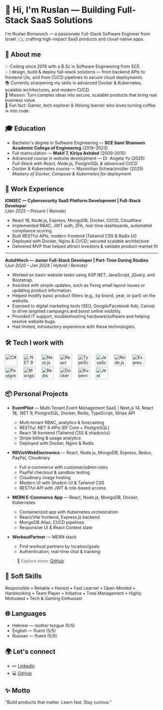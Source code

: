 <h1 align="left">👋 Hi, I'm Ruslan — Building Full-Stack SaaS Solutions</h1>

<p align="left">I'm Ruslan Borisevich — a passionate Full-Stack Software Engineer from Israel 🇮🇱 crafting high-impact SaaS products and cloud-native apps.</p>

###

<h2 align="left">🚀 About me</h2>

<p align="left">
✨ Coding since 2019 with a B.Sc in Software Engineering from SCE.<br>
💡 I design, build & deploy full-stack solutions — from backend APIs to frontend UIs, and from CI/CD pipelines to secure cloud deployments.<br>
📚 Currently sharpening my skills in advanced Docker & Kubernetes, scalable architectures, and modern CI/CD.<br>
🎯 Mission: Turn complex ideas into secure, scalable products that bring real business value.<br>
🎲 Fun fact: Gamer, tech explorer & lifelong learner who loves turning coffee ☕ into code.
</p>

###

<h2 align="left">🎓 Education</h2>

- Bachelor's degree in Software Engineering — **SCE Sami Shamoon Academic College of Engineering** (2019–2023)
- Full matriculation — **Makif 7, Kiriya Ashdod** (2009–2015)
- Advanced course in website development — Dr. Angela Yu (2025)  
  *Full-Stack with React, Node.js, PostgreSQL & advanced CI/CD*
- Docker & Kubernetes course — Maximilian Schwarzmüller (2025)  
  *Mastery of Docker, Compose & Kubernetes for deployment*

###

<h2 align="left">💼 Work Experience</h2>

**IONSEC — Cybersecurity SaaS Platform Development | Full-Stack Developer**  
*(Jan 2025 – Present | Remote)*  
- React 18, Node.js, Express, MongoDB, Docker, CI/CD, Cloudflare
- Implemented RBAC, JWT auth, 2FA, real-time dashboards, automated compliance scoring
- Built RESTful APIs, modern frontend (Tailwind CSS & Radix UI)
- Deployed with Docker, Nginx & CI/CD; secured scalable architecture
- Delivered MVP that helped attract investors & validate product-market fit

---

**AutoHitech — Junior Full‑Stack Developer | Part‑Time During Studies**  
*(Jun 2020 – Jan 2024 | Hybrid / Remote)*  
- Worked on basic website tasks using ASP.NET, JavaScript, jQuery, and Bootstrap.  
- Assisted with simple updates, such as fixing small layout issues or updating product information.
-  Helped modify basic product filters (e.g., by brand, year, or part) on the website.
- Exposed to digital marketing tools (SEO, Google/Facebook Ads, Canva) to drive targeted campaigns and boost online visibility.  
- Provided IT support, troubleshooting hardware/software and helping resolve website bugs.
- Had limited, introductory experience with these technologies.

  
###

<h2 align="left">🛠️ Tech I work with</h2>

<div align="left">
  <img src="https://cdn.jsdelivr.net/gh/devicons/devicon/icons/csharp/csharp-original.svg" height="40" alt="C#" />
  <img width="12" />
  <img src="https://cdn.jsdelivr.net/gh/devicons/devicon/icons/dot-net/dot-net-original.svg" height="40" alt=".NET 9" />
  <img width="12" />
  <img src="https://cdn.jsdelivr.net/gh/devicons/devicon/icons/nextjs/nextjs-original.svg" height="40" alt="Next.js 14" />
  <img width="12" />
  <img src="https://cdn.jsdelivr.net/gh/devicons/devicon/icons/react/react-original.svg" height="40" alt="React 18" />
  <img width="12" />
  <img src="https://cdn.jsdelivr.net/gh/devicons/devicon/icons/typescript/typescript-original.svg" height="40" alt="TypeScript" />
  <img width="12" />
  <img src="https://cdn.jsdelivr.net/gh/devicons/devicon/icons/javascript/javascript-original.svg" height="40" alt="JavaScript" />
  <img width="12" />
  <img src="https://cdn.jsdelivr.net/gh/devicons/devicon/icons/nodejs/nodejs-original.svg" height="40" alt="Node.js" />
  <img width="12" />
  <img src="https://cdn.jsdelivr.net/gh/devicons/devicon/icons/express/express-original.svg" height="40" alt="Express.js" />
  <img width="12" />
  <img src="https://cdn.jsdelivr.net/gh/devicons/devicon/icons/postgresql/postgresql-original.svg" height="40" alt="PostgreSQL" />
  <img width="12" />
  <img src="https://cdn.jsdelivr.net/gh/devicons/devicon/icons/mongodb/mongodb-original.svg" height="40" alt="MongoDB" />
  <img width="12" />
  <img src="https://cdn.jsdelivr.net/gh/devicons/devicon/icons/redis/redis-original.svg" height="40" alt="Redis" />
  <img width="12" />
  <img src="https://cdn.jsdelivr.net/gh/devicons/devicon/icons/docker/docker-original.svg" height="40" alt="Docker" />
  <img width="12" />
  <img src="https://cdn.jsdelivr.net/gh/devicons/devicon/icons/kubernetes/kubernetes-plain.svg" height="40" alt="Kubernetes" />
  <img width="12" />
  <img src="https://cdn.jsdelivr.net/gh/devicons/devicon/icons/jest/jest-plain.svg" height="40" alt="Jest" />
</div>

###

<h2 align="left">📦 Personal Projects</h2>

- **EventPilot** — Multi‑Tenant Event Management SaaS | Next.js 14, React 18, .NET 9, PostgreSQL, Docker, Redis, TypeScript, Stripe API  
  - Multi‑tenant RBAC, analytics & forecasting
  - RESTful .NET 9 APIs (EF Core + PostgreSQL)
  - React 18 frontend (Tailwind CSS & shadcn/ui)
  - Stripe billing & usage analytics
  - Deployed with Docker, Nginx & Redis

- **RBVichWebElectronics** — React, Node.js, MongoDB, Express, Redux, PayPal, Cloudinary  
  - Full e-commerce with customer/admin roles
  - PayPal checkout & sandbox testing
  - Cloudinary image hosting
  - Modern UI with Shadcn-UI & Tailwind CSS
  - RESTful API with JWT & role-based access

- **MERN E-Commerce App** — React, Node.js, MongoDB, Docker, Kubernetes  
  - Containerized app with Kubernetes orchestration
  - React/Vite frontend, Express.js backend
  - MongoDB Atlas, CI/CD pipelines
  - Responsive UI & React Context state

- **WorkoutPartner** — MERN stack  
  - Find workout partners by location/goals
  - Authentication, real-time chat & tracking

> 📂 Explore more: [GitHub](https://github.com/your-github-username)

###

<h2 align="left">🤝 Soft Skills</h2>

Responsible • Reliable • Honest • Fast Learner • Open-Minded • Hardworking • Team Player • Initiative • Time Management • Highly Motivated • Tech & Gaming Enthusiast

###

<h2 align="left">🌐 Languages</h2>

- Hebrew — mother tongue (5/5)
- English — fluent (5/5)
- Russian — fluent (5/5)

###

<h2 align="left">🌍 Let's connect</h2>

- ✏️ [LinkedIn](https://www.linkedin.com/in/ruslan-borisevich)
- 💻 [GitHub](https://github.com/your-github-username)

###

<h2 align="left">✨ Motto</h2>

<p align="left">"Build products that matter. Learn fast. Stay curious."</p>
